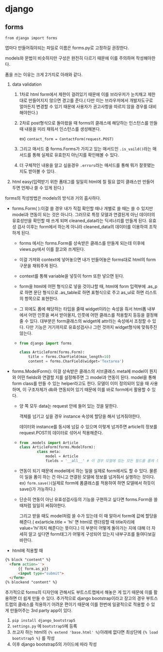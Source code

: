 # django

## forms

`from django import forms`

앱마다 만들어줘야되는 파일로 이름은 forms.py로 고정하길 권장한다.

models와 문법이 비슷하지만 구성은 완전히 다르기 때문에 이를 주의하며 작성해야한다.

폼을 쓰는 이유는 크게 2가지로 아래와 같다.

1. data validation

   1. 1차로 html form에서 제한이 걸려있기 때문에 이를 브라우저가 눈치채고 제한대로 만들어지지 않으면 경고를 준다.( 다만 이는 브라우저에서 개발자도구로 얼마든지 변경할 수 있기 때문에 사용자가 권고사항을 따르지 않을 경우를 대비해야한다.)

   2. 2차로 post형식으로 돌아왔을 때 forms의 클래스에 해당하는 인스턴스를 만들때 내용을 미리 채워서 인스턴스를 생성해본다.

      ex) `contact_form = ContactForm(request.POST)`

   3. 그리고 매서드 중 forms.Forms가 가지고 있는 매서드인 `.is_vaild()`라는 매서드를 통해 실제로 유효한지 아닌지를 확인해볼 수 있다.

   4. 더 구체적인 내용을 알고 싶을경우 `.errors`라는 매서드를 통해 뭐가 잘못됐는지도 받아볼 수 있다.

2. html easy(입력받기 위한 폼태그를 일일히 html에 칠 필요 없이 클래스만 만들어두면 언제나 쓸 수 있게 된다.)

forms의 작성방법은 models의 방식과 거의 흡사하다.

- forms.Form( ):이걸 쓸 경우 내가 직접 확인할 때나 개별로 쓸 때는 쓸 수 있지만 model과 연동이 되는 것은 아니다. 그러므로 특정 모델과 연결된게 아닌 데이터의 유효성만을 확인할 때 쓰게 되며 cleaned_data라는 딕셔너리를 만들게 된다. 유효성 검사 이후는 form에서 하는게 아니라 cleaned_data의 데이터를 이용하여 조작하게 된다.

  - forms 에서는 forms.Form를 상속받은 클래스를 만들게 되는데 이후에 views.py에서 이를 끌고와 쓰게된다.

  - 이걸 가져와 context에 넣어놓으면 내가 만들어놓은 forms대로 html의 form 구문을 채워주게 된다.

  - context를 통해 variable을 넣듯이 form 또한 넣으면 된다.

  - form을 html에 어떤 형식으로 넣을 것이냐할 때, html에 form 입력부에 .as_p로 하면 문단 형식으로 .as_table로 하면 표형식으로 주고 as_ul로 하면 리스트의 항목으로 표현한다.

  - 그 외에도 폼에 해당하는 타입을 줄때 widget이라는 속성을 줘서 html폼 내부에서 어떤 인풋을 써서 받아올지, 인풋에 어떤 클래스를 적용할지 등등을 결정해줄 수 있다. 대부분은 form클래스의 widget에 attr라는 속성에서 조정할 수 있다. 다만 기능은 거기까지로 유효성검사나 그런 것까지 widget형식에 맞춰주진 않는다. 

  - ```python
    from django import forms
    
    class ArticleForm(forms.Form):
        title = forms.CharField(max_length=10)
        content = forms.CharField(widget='Textarea')
    ```

- forms.ModelForm(): 이걸 상속받은 클래스의 서브클래스 meta에 model이 뭔지와 어떤 fields와 연결할 지를 설정해주면 그 model과 연동이 된다. model을 통해 form class를 만들 수 있는 helper라고도 한다. 모델이 이미 정의되어 있을 때 사용하며, 이 구조자체가 db와 연동되어 있기 때문에 이를 바로 form에서 활용할 수 있다.

  - 양 쪽 모두 data는 request 안에 들어 있는 것을 말한다.

    객체를 넘기고 싶을 경우 instance 속성에 할당을 해서 넘겨줘야한다.

    데이터와 instance를 동시에 넘길 수 있으며 이렇게 넘겨주면 article의 정보를 request.POST의 데이터로 섞어서 적용해준다.

  - ```python 
    from .models import Article
    class ArticleForm(forms.ModelForm):
        	class meta:
                model = Article
                fields = '__all__' # 이 경우 모델에 있는 모든 필드를 폼에 적용하겠다는 뜻이다.
    ```

  - 연동이 되기 때문에 model에서 하는 일을 실제로 form에서도 할 수 있다. 물론 이 일을 폼이 하는 건 아니고 연결된 모델에 정보를 넘겨줘서 실행하는 것이다. ex) `form.save()`(실제로 form에 폼클래스를 적용하여 하면 모델에서 하듯이 save()가 가능하다.)

  - 단순히 연동이 아닌 유효성검사등의 기능을 구현하고 싶다면 forms.Form을 쓸 때처럼 일일히 써줘야한다.

    그리고 받을 때도 model처럼 쓸 수가 있는데 이 때 알아서 form에 값에 할당을 해준다.( ex)article.title = 'hi' 면 html로 렌더링할 때 title자리에 value='hi'까지 해준다는 뜻이다.) 이 부분이 어떻게 돌아가는 지에 대해 더 자세히 알고 싶다면 form태그가 어떻게 구성되어 있는지 내부구조를 들여다보길 바란다.

- html에 적용할 때

```html
{% block "content" %}
  <form action=''>
      {{ form.as_p}}
      <input type="submit">
  </form>
{% blockend "content" %}
```

추가적으로 forms의 디자인에 관해서도 부트스트랩에서 해놓은 게 있기 때문에 이를 활용하면 더 쉽게 만들 수 있다. 추가적으로 django bootstrap이라고 장고의 경우 부트스트랩의 클래스를 적용하기 어려운 편이기 때문에 이를 한번에 일괄적으로 적용할 수 있게 만들어주는 3rd party app이 있다.

1. `pip install django_bootstrap5`
2. `settings.py` 에 `bootstrap5`에 등록
3. 쓰고자 하는 html의 `{% extend 'base.html' %}`아래에 없다면 최상단에  `{% load bootstrap5 %}` 를 작성
4. 이후 django bootstrap5의 가이드에 따라 작성